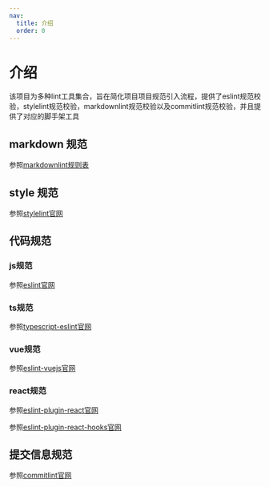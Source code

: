 ```yaml
---
nav:
  title: 介绍
  order: 0
---
```


# 介绍

该项目为多种lint工具集合，旨在简化项目项目规范引入流程，提供了eslint规范校验，stylelint规范校验，markdownlint规范校验以及commitlint规范校验，并且提供了对应的脚手架工具

## markdown 规范

参照[markdownlint规则表](https://github.com/markdownlint/markdownlint/blob/main/docs/RULES.md#md013---line-length)

## style 规范

参照[stylelint官网](https://stylelint.io/)

## 代码规范

### js规范

参照[eslint官网](https://eslint.org/docs/latest/rules/)

### ts规范

参照[typescript-eslint官网](https://typescript-eslint.io/rules/)

### vue规范

参照[eslint-vuejs官网](https://eslint.vuejs.org/rules/)

### react规范

参照[eslint-plugin-react官网](https://github.com/jsx-eslint/eslint-plugin-react)

参照[eslint-plugin-react-hooks官网](https://legacy.reactjs.org/docs/hooks-rules.html)

## 提交信息规范

参照[commitlint官网](https://commitlint.js.org/#/reference-rules)
